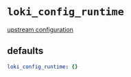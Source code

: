 
# `loki_config_runtime`

[upstream configuration](https://grafana.com/docs/loki/latest/configuration/#runtime-configuration-file)

## defaults

```yaml
loki_config_runtime: {}
```

